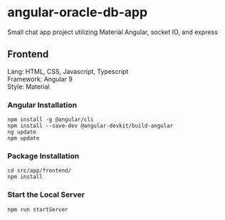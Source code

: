 # angular-oracle-db-app
Small chat app project utilizing Material Angular, socket IO, and express

## Frontend
Lang: HTML, CSS, Javascript, Typescript <br>
Framework: Angular 9 <br>
Style: Material <br>

### Angular Installation
`npm install -g @angular/cli` <br>
`npm install --save-dev @angular-devkit/build-angular` <br>
`ng update` <br>
`npm update` <br>

### Package Installation
`cd src/app/frontend/` <br>
`npm install` <br>

### Start the Local Server
`npm run startServer` <br>